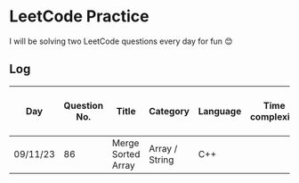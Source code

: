 # LeetCode Practice

I will be solving two LeetCode questions every day for fun 😊

## Log
| Day      | Question No. | Title              | Category       | Language | Time complexity | Space complexity | Notes | Time spent (min) | First attempt AC (Y/N?) |
|----------|--------------|--------------------|----------------|----------|-----------------|------------------|-------|------------------|-------------------------|
| 09/11/23 | 86           | Merge Sorted Array | Array / String | C++      |                 |                  |       |                  |                         |